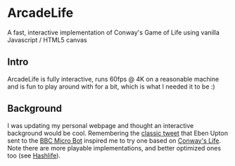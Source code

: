 # ArcadeLife
A fast, interactive implementation of Conway's Game of Life using vanilla Javascript / HTML5 canvas

## Intro
ArcadeLife is fully interactive, runs 60fps @ 4K on a reasonable machine and is fun to play around with for a bit, which is what I needed it to be :) 

## Background
I was updating my personal webpage and thought an interactive background would be cool. Remembering the <a href="https://twitter.com/bbcmicrobot/status/1230644568326053888?s=20">classic tweet</a> that Eben Upton sent to the <a href="https://www.bbcmicrobot.com">BBC Micro Bot</a> inspired me to try one based on <a href="https://en.wikipedia.org/wiki/Conway%27s_Game_of_Life">Conway's Life<a/>. Note there are more playable implementations, and better optimized ones too (see <a href="https://dotat.at/prog/life/hashlife.c">Hashlife</a>). 


  
  
  
  
  
  
